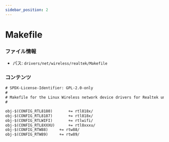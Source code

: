 ```yaml
---
sidebar_position: 2
---
```

# Makefile

### ファイル情報

- パス: `drivers/net/wireless/realtek/Makefile`

### コンテンツ

```txt
# SPDX-License-Identifier: GPL-2.0-only
#
# Makefile for the Linux Wireless network device drivers for Realtek units
#

obj-$(CONFIG_RTL8180)		+= rtl818x/
obj-$(CONFIG_RTL8187)		+= rtl818x/
obj-$(CONFIG_RTLWIFI)		+= rtlwifi/
obj-$(CONFIG_RTL8XXXU)		+= rtl8xxxu/
obj-$(CONFIG_RTW88)		+= rtw88/
obj-$(CONFIG_RTW89)		+= rtw89/


```
